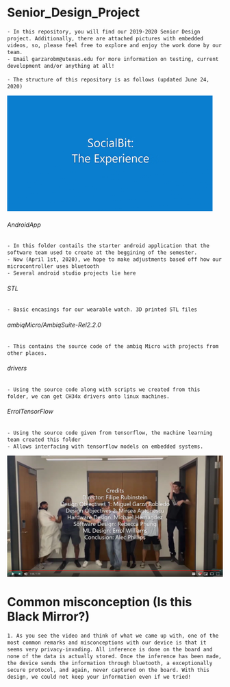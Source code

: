 

# Senior_Design_Project

	- In this repository, you will find our 2019-2020 Senior Design project. Additionally, there are attached pictures with embedded videos, so, please feel free to explore and enjoy the work done by our team.  
	- Email garzarobm@utexas.edu for more information on testing, current development and/or anything at all!

	- The structure of this repository is as follows (updated June 24, 2020)

![Filipe gif](etc/images/demo.gif)








###### AndroidApp
	- In this folder contails the starter android application that the software team used to create at the beggining of the semester. 
	- Now (April 1st, 2020), we hope to make adjustments based off how our microcontroller uses bluetooth
	- Several android studio projects lie here
###### STL
	- Basic encasings for our wearable watch. 3D printed STL files
###### ambiqMicro/AmbiqSuite-Rel2.2.0
	- This contains the source code of the ambiq Micro with projects from other places.
###### drivers
	- Using the source code along with scripts we created from this folder, we can get CH34x drivers onto linux machines. 
###### ErrolTensorFlow
	- Using the source code given from tensorflow, the machine learning team created this folder
	- Allows interfacing with tensorflow models on embedded systems. 

[![Everything Is AWESOME](etc/images/jumping.png)](https://youtu.be/StTqXEQ2l-Y?t=35s "Everything Is AWESOME")

# Common misconception (Is this Black Mirror?)
	1. As you see the video and think of what we came up with, one of the most common remarks and misconceptions with our device is that it seems very privacy-invading. All inference is done on the board and none of the data is actually stored. Once the inference has been made, the device sends the information through bluetooth, a exceptionally secure protocol, and again, never captured on the board. With this design, we could not keep your information even if we tried!

